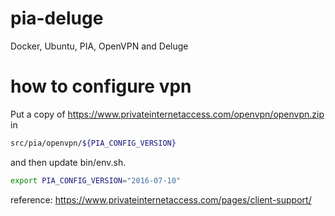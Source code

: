 # pia-deluge
Docker, Ubuntu, PIA, OpenVPN and Deluge

# how to configure vpn
Put a copy of https://www.privateinternetaccess.com/openvpn/openvpn.zip in
```sh
src/pia/openvpn/${PIA_CONFIG_VERSION}
```
and then update bin/env.sh.
```sh
export PIA_CONFIG_VERSION="2016-07-10"
```
reference: https://www.privateinternetaccess.com/pages/client-support/
